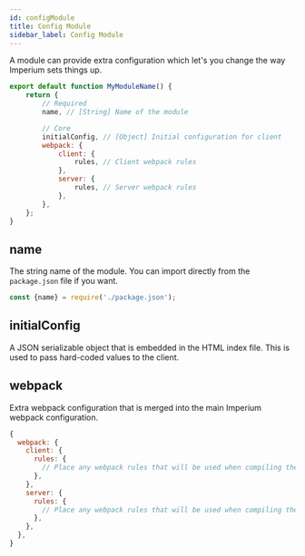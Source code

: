 ```yaml
---
id: configModule
title: Config Module
sidebar_label: Config Module
---
```


A module can provide extra configuration which let's you change the way Imperium sets things up.

```javascript
export default function MyModuleName() {
	return {
		// Required
		name, // [String] Name of the module

		// Core
		initialConfig, // [Object] Initial configuration for client
		webpack: {
			client: {
				rules, // Client webpack rules
			},
			server: {
				rules, // Server webpack rules
			},
		},
	};
}
```

## name
The string name of the module. You can import directly from the `package.json` file if you want.

```js
const {name} = require('./package.json');
```

## initialConfig

A JSON serializable object that is embedded in the HTML index file. This is used to pass hard-coded values
to the client. 

## webpack

Extra webpack configuration that is merged into the main Imperium webpack configuration.

```js
{
  webpack: {
    client: {
      rules: {
        // Place any webpack rules that will be used when compiling the client.
      },
    },
    server: {
      rules: {
        // Place any webpack rules that will be used when compiling the server.
      },
    },
  },
}
```
